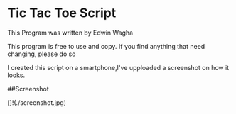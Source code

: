 # Tic Tac Toe Script

This Program was written by Edwin Wagha

This program is free to use and copy. 
If you find anything that need changing, please do so

I created this script on a smartphone,I've upploaded a screenshot 
on how it looks. 

##Screenshot

[]!(./screenshot.jpg)


